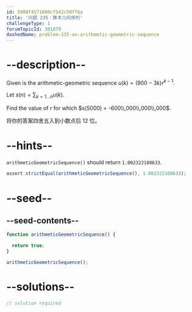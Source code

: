 ```yaml
---
id: 5900f4571000cf542c50ff6a
title: '问题 235：算术几何序列'
challengeType: 1
forumTopicId: 301879
dashedName: problem-235-an-arithmetic-geometric-sequence
---
```


# --description--

Given is the arithmetic-geometric sequence $u(k) = (900 - 3k)r^{k - 1}$.

Let $s(n) = \sum_{k=1 \ldots n} u(k)$.

Find the value of $r$ for which $s(5000) = -600\\,000\\,000\\,000$.

将你的答案四舍五入到小数点后 12 位。

# --hints--

`arithmeticGeometricSequence()` should return `1.002322108633`.

```js
assert.strictEqual(arithmeticGeometricSequence(), 1.002322108633);
```

# --seed--

## --seed-contents--

```js
function arithmeticGeometricSequence() {

  return true;
}

arithmeticGeometricSequence();
```

# --solutions--

```js
// solution required
```
